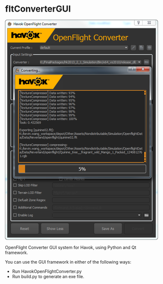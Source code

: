 fltConverterGUI
===============

![alt text](https://github.com/kevinmore/fltConverterGUI/blob/master/screenshot.png?raw=true "Screenshot")

OpenFlight Converter GUI system for Havok, using Python and Qt framework.

You can use the GUI framework in either of the following ways:

* Run HavokOpenFlightConverter.py
* Run build.py to generate an exe file.
